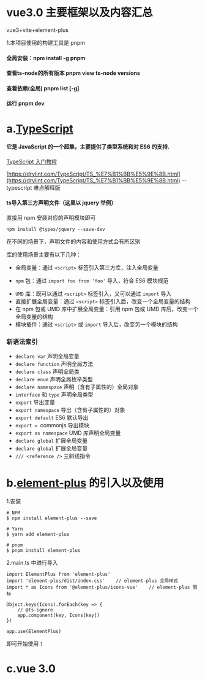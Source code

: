 # vue3.0 主要框架以及内容汇总

vue3+vite+element-plus

1.本项目使用的构建工具是 pnpm

#### 全局安装：npm install -g pnpm

#### 查看ts-node的所有版本 pnpm view ts-node versions

#### 查看依赖(全局) pnpm list [-g]

#### 运行 pnpm dev

# a.[TypeScript](https://www.typescriptlang.org/docs/handbook/basic-types.html)

#### 它是 JavaScript 的一个超集，主要提供了类型系统和对 ES6 的支持.

[TypeScript 入门教程](https://ts.xcatliu.com/)

[https://drylint.com/TypeScript/TS_%E7%B1%BB%E5%9E%8B.html](https://drylint.com/TypeScript/TS_%E7%B1%BB%E5%9E%8B.html) -- typescript 难点解释版

#### ts导入第三方声明文件（这里以 jquery 举例）

直接用 npm 安装对应的声明模块即可
````
npm install @types/jquery --save-dev
````

在不同的场景下，声明文件的内容和使用方式会有所区别

库的使用场景主要有以下几种：

- 全局变量：通过 `<script>` 标签引入第三方库，注入全局变量
* `npm` 包：通过 `import foo from 'foo'` 导入，符合 ES6 模块规范 
+ `UMD` 库：既可以通过 `<script>` 标签引入，又可以通过 `import` 导入 
+ 直接扩展全局变量：通过 `<script>` 标签引入后，改变一个全局变量的结构 
+ 在 npm 包或 UMD 库中扩展全局变量：引用 npm 包或 UMD 库后，改变一个全局变量的结构 
+ 模块插件：通过 `<script>` 或 `import` 导入后，改变另一个模块的结构 

### 新语法索引

+ `declare var` 声明全局变量
+ `declare function` 声明全局方法
+ `declare class` 声明全局类
+ `declare enum` 声明全局枚举类型
+ `declare namespace` 声明（含有子属性的）全局对象
+ `interface` 和 `type` 声明全局类型
+ `export` 导出变量
+ `export namespace` 导出（含有子属性的）对象
+ `export default` ES6 默认导出
+ `export = `commonjs 导出模块
+ `export as namespace` UMD 库声明全局变量
+ `declare global` 扩展全局变量
+ `declare global` 扩展全局变量
+ `/// <reference />` 三斜线指令



# b.[element-plus](https://element-plus.org/zh-CN/) 的引入以及使用

1.安装

````
# NPM
$ npm install element-plus --save

# Yarn
$ yarn add element-plus

# pnpm
$ pnpm install element-plus
````

2.main.ts 中进行导入

````
import ElementPlus from 'element-plus'
import 'element-plus/dist/index.css'    // element-plus 全局样式
import * as Icons from '@element-plus/icons-vue'    // element-plus 图标

Object.keys(Icons).forEach(key => {
    // @ts-ignore
    app.component(key, Icons[key])
})

app.use(ElementPlus)
````
即可开始使用！

# c.vue 3.0
